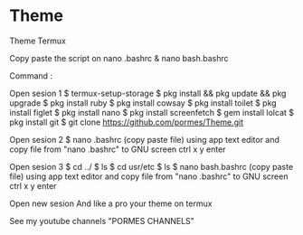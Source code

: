 # Theme
Theme Termux

Copy paste the script on nano .bashrc & nano bash.bashrc

Command :

Open sesion 1
$ termux-setup-storage
$ pkg install && pkg update && pkg upgrade
$ pkg install ruby
$ pkg install cowsay
$ pkg install toilet
$ pkg install figlet
$ pkg install nano
$ pkg install screenfetch
$ gem install lolcat
$ pkg install git
$ git clone https://github.com/pormes/Theme.git

Open sesion 2
$ nano .bashrc (copy paste file)
using app text editor and copy file from "nano .bashrc" to GNU screen
ctrl x y enter

Open sesion 3
$ cd ../
$ ls
$ cd usr/etc
$ ls
$ nano bash.bashrc (copy paste file)
using app text editor and copy file from "nano .bashrc" to GNU screen
ctrl x y enter

Open new sesion
And like a pro your theme on termux

See my youtube channels "PORMES CHANNELS"
